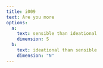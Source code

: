 ```yaml
---
title: i009
text: Are you more
options:
  a: 
    text: sensible than ideational
    dimension: S
  b:
    text: ideational than sensible
    dimension: "N"
---
```

